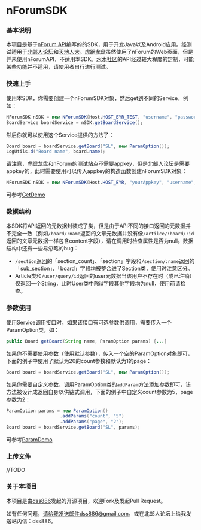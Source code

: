 nForumSDK
=========

### 基本说明

本项目是基于[nForum API][1]编写的的SDK，用于开发Java以及Android应用。经测试适用于[北邮人论坛][2]和[天地人大][3]。[虎踞龙盘][4]虽然使用了nForum的Web页面，但是并未使用nForumAPI，不适用本SDK。[水木社区][5]的API经过较大程度的定制，可能某些功能并不适用，请使用者自行进行测试。

### 快速上手

使用本SDK，你需要创建一个nForumSDK对象，然后get到不同的Service，例如：

```java
NForumSDK nSDK = new NForumSDK(Host.HOST_BYR_TEST, "username", "password");
BoardService boardService = nSDK.getBoardService();
```

然后你就可以使用这个Service提供的方法了：

```java
Board board = boardService.getBoard("SL", new ParamOption());
LogUtils.d("Board name", board.name);
```

请注意，虎踞龙盘和nForum的测试站点不需要appkey，但是北邮人论坛是需要appkey的，此时需要使用可以传入appkey的构造函数创建nForumSDK对象：

```java
NForumSDK nSDK = new NForumSDK(Host.HOST_BYR, "yourAppkey", "username", "password");
```

可参考[GetDemo][7]

### 数据结构

本SDK将API返回的元数据封装成了类，但是由于API不同的接口返回的元数据并不完全一致（例如`/board/:name`返回的文章元数据并没有像`/artilce/:board/:id`返回的文章元数据一样包含content字段），请在调用时检查属性是否为null。数据结构中还有一些易忽略的bug：

+ `/section`返回的「section_count」、「section」字段和`/section/:name`返回的「sub_section」、「board」字段均被整合进了Section类，使用时注意区分。
+ Article类和`/user/query/id`返回的user元数据当该用户不存在时（或已注销）仅返回一个String，此时User类中除id字段其他字段均为null，使用前请检查。

### 参数使用

使用Service调用接口时，如果该接口有可选参数供调用，需要传入一个ParamOption类，如：

```java
public Board getBoard(String name, ParamOption params) {...}
```

如果你不需要使用参数（使用默认参数），传入一个空的ParamOption对象即可，下面的例子中使用了默认为20的count参数和默认为1的page：

```java
Board board = boardService.getBoard("SL", new ParamOption());
```

如果你需要自定义参数，调用ParamOption类的`addParam`方法添加参数即可，该方法被设计成返回自身以供链式调用，下面的例子中自定义count参数为5，page参数为2：

```java
ParamOption params = new ParamOption()
                    .addParams("count", "5")
                    .addParams("page", "2");
Board board = boardService.getBoard("SL", params);
```

可参考[ParamDemo][8]

### 上传文件

//TODO

### 关于本项目

本项目是由[dss886][6]发起的开源项目，欢迎Fork及发起Pull Request。

如有任何问题，请给我发送邮件dss886@gmail.com，或在北邮人论坛上给我发送站内信：dss886。

[1]:https://github.com/xw2423/nForum/wiki/nForum-API
[2]:http://bbs.byr.cn/
[3]:http://www.tdrd.org/
[4]:http://bbs.seu.edu.cn/
[5]:http://www.newsmth.net/
[6]:http://www.dss886.com/
[7]:https://github.com/dss886/nForumSDK/blob/master/src/com/dss886/nForumSDKDemo/GetDemo.java
[8]:https://github.com/dss886/nForumSDK/blob/master/src/com/dss886/nForumSDKDemo/ParamDemo.java
